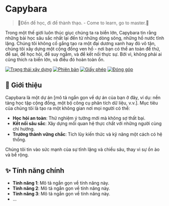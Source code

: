 # Capybara

> 📖Đến để học, đi để thành thạo. - Come to learn, go to master.🌱

Trong một thế giới luôn thúc giục chúng ta ra biển lớn, Capybara tin rằng những bài học sâu sắc nhất lại đến từ những dòng sông, những hồ nước tĩnh lặng. Chúng tôi không cố gắng tạo ra một đại dương xanh hay đỏ vô tận, chúng tôi xây dựng một cộng đồng ven hồ - nơi bạn có thể an toàn để thử, để sai, để học hỏi, để suy ngẫm, và để kết nối thực sự. Bởi vì, không phải ai cũng thích ra biển lớn, và điều đó hoàn toàn ổn.

[![Trạng thái xây dựng](https://img.shields.io/badge/build-passing-brightgreen.svg)](https://example.com/build)
[![Phiên bản](https://img.shields.io/badge/version-v0.1.0-blue.svg)](https://example.com/releases)
[![Giấy phép](https://img.shields.io/badge/license-MIT-lightgrey.svg)](LICENSE.md)
[![Đóng góp](https://img.shields.io/badge/PRs-welcome-orange.svg)](CONTRIBUTING.md)

## 🌟 Giới thiệu

Capybara là một dự án [mô tả ngắn gọn về dự án của bạn ở đây, ví dụ: nền tảng học tập cộng đồng, một bộ công cụ phân tích dữ liệu, v.v.]. Mục tiêu của chúng tôi là tạo ra một không gian nơi mọi người có thể:

* **Học hỏi an toàn**: Thử nghiệm ý tưởng mới mà không sợ thất bại.
* **Kết nối sâu sắc**: Xây dựng mối quan hệ thực chất với những người cùng chí hướng.
* **Trưởng thành vững chắc**: Tích lũy kiến thức và kỹ năng một cách có hệ thống.

Chúng tôi tin vào sức mạnh của sự tĩnh lặng và chiều sâu, thay vì sự ồn ào và bề rộng.

## ✨ Tính năng chính

* **Tính năng 1**: Mô tả ngắn gọn về tính năng này.
* **Tính năng 2**: Mô tả ngắn gọn về tính năng này.
* **Tính năng 3**: Mô tả ngắn gọn về tính năng này.
* ...
